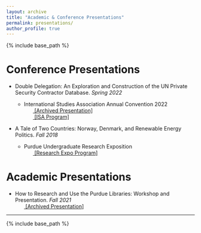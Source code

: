 ```yaml
---
layout: archive
title: "Academic & Conference Presentations"
permalink: presentations/
author_profile: true
---
```


{% include base_path %}

Conference Presentations
======
* Double Delegation:  An Exploration and Construction of the UN Private Security Contractor Database. *Spring 2022*
    * International Studies Association Annual Convention 2022
<br>&nbsp;&nbsp;&nbsp;&nbsp;&nbsp;&nbsp;<span style="padding-right:5%"><a href='{{ "https://www.skytheacademic.com/files/isa_2022_presentation.pdf"}}'><i class='fas fa-file-pdf'></i> [Archived Presentation]</a></span>
<br>&nbsp;&nbsp;&nbsp;&nbsp;&nbsp;&nbsp;<span style="padding-right:5%"><a href='{{ "https://www.skytheacademic.com/files/isa_2022_program.pdf"}}'><i class='fas fa-file-pdf'></i> [ISA Program]</a></span>

* A Tale of Two Countries: Norway, Denmark, and Renewable Energy Politics. *Fall 2018*
    * Purdue Undergraduate Research Exposition
<br>&nbsp;&nbsp;&nbsp;&nbsp;&nbsp;&nbsp;<span style="padding-right:5%"><a href='{{ "https://www.skytheacademic.com/files/undergraduate_research_program.pdf"}}'><i class='fas fa-file-pdf'></i> [Research Expo Program]</a></span>

Academic Presentations
======
* How to Research and Use the Purdue Libraries: Workshop and Presentation. *Fall 2021*
<br>&nbsp;&nbsp;&nbsp;&nbsp;&nbsp;&nbsp;<span style="padding-right:5%"><a href='{{ "https://www.skytheacademic.com/files/libraries_presentation.pdf"}}'><i class='fas fa-file-pdf'></i> [Archived Presentation]</a></span>


---

{% include base_path %}
